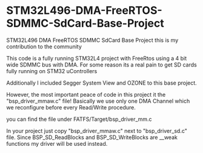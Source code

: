# STM32L496-DMA-FreeRTOS-SDMMC-SdCard-Base-Project
STM32L496 DMA FreeRTOS SDMMC SdCard Base Project
this is my contribution to the community

This code is a fully running STM32L4 project with FreeRtos using a 4 bit wide SDMMC bus with DMA. 
For some reason its a real pain to get SD cards fully running on STM32 uControllers

Additionally I included Segger System View and OZONE to this base project.

However, the most important peace of code in this project it the "bsp_driver_mmaw.c" file!
Basically we use only one DMA Channel which we reconfigure before every Read/Write procedure.

you can find the file under FATFS/Target/bsp_driver_mm.c 

In your project just copy "bsp_driver_mmaw.c" next to "bsp_driver_sd.c" file. 
Since BSP_SD_ReadBlocks and BSP_SD_WriteBlocks are __weak functions my driver will be used instead.

